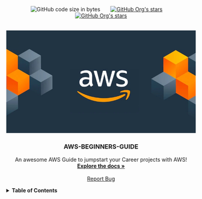 <div id="top"></div>

<p align="center">
  <img alt="GitHub code size in bytes" src="https://img.shields.io/github/languages/code-size/sumit21adm/AWS-Beginners-Guide?color=green" height="30" width = "auto">
  &nbsp;&nbsp;&nbsp;&nbsp;&nbsp;
  <a href="https://linkedin.com/in/sumitadm21"><img alt="GitHub Org's stars" src="https://img.shields.io/badge/in-LinkedIn-blue" height="30" width = "auto"></a>
  &nbsp;&nbsp;&nbsp;&nbsp;&nbsp;
  <a href="https://github.com/Sumit21adm"><img alt="GitHub Org's stars" src="https://img.shields.io/badge/GitHub-follow-yellow" height="30" width = "auto"></a>
</p>

<!-- PROJECT LOGO -->
<br />
<div align="center">
  <a href="https://github.com/Sumit21adm/AWS-Beginners-Guide">
    <img src="assets/awslogo-image.jpeg" alt="Logo" width="auto" height="auto">
  </a>

  <h3 align="center">AWS-BEGINNERS-GUIDE</h3>

  <p align="center">
    An awesome AWS Guide to jumpstart your Career projects with AWS!
    <br />
    <a href="https://github.com/othneildrew/Best-README-Template"><strong>Explore the docs »</strong></a>
    <br />
    <br />
    <a href="https://github.com/Sumit21adm/AWS-Beginners-Guide/issues">Report Bug</a>
  </p>
  </div>

<!-- TABLE OF CONTENTS -->
<details>
<summary><b>Table of Contents</b></summary>
<ol>
    <li>
    <a href="#about-the-project">About The Project</a>
    <ul>
        <li type="square"><a href="#built-with">Built With</a></li>
    </ul>
    </li>
    <li>
    <a href="#getting-started">Getting Started</a>
    <ul>
        <li type="square"><a href="#prerequisites">Prerequisites</a></li>
        <li type="square"><a href="#installation">Installation</a></li>
    </ul>
    </li>
    <li><a href="#usage">Usage</a></li>
</ol>
</details>
